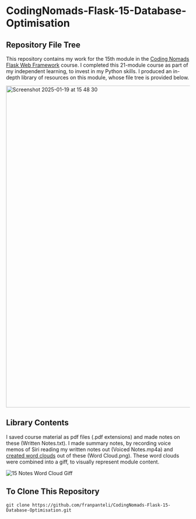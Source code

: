 # CodingNomads-Flask-15-Database-Optimisation
## Repository File Tree
This repository contains my work for the 15th module in the [Coding Nomads Flask Web Framework](https://codingnomads.com/course/python-flask-web-framework) course. I completed this 21-module course as part of my independent learning, to invest in my Python skills. I produced an in-depth library of resources on this module, whose file tree is provided below. 

<img width="880" alt="Screenshot 2025-01-19 at 15 48 30" src="https://github.com/user-attachments/assets/4cb2fcc2-5401-47d4-862b-12945c15bbba" />

## Library Contents
I saved course material as pdf files (.pdf extensions) and made notes on these (Written Notes.txt). I made summary notes, by recording voice memos of Siri reading my written notes out (Voiced Notes.mp4a) and [created word clouds](https://wordart.com/create) out of these (Word Cloud.png). These word clouds were combined into a giff, to visually represent module content.

![15 Notes Word Cloud Giff](https://github.com/user-attachments/assets/0588a858-22a0-4128-a0ac-d34ca24d38ac)

## To Clone This Repository
```
git clone https://github.com/franpanteli/CodingNomads-Flask-15-Database-Optimisation.git
```


